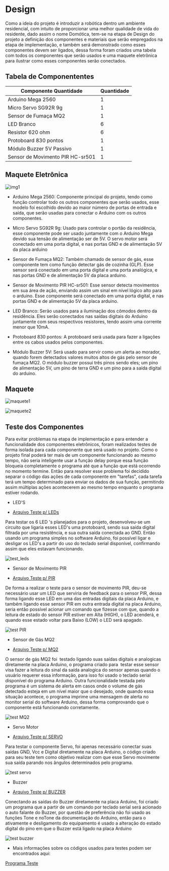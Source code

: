 # Design

Como a ideia do projeto é introduzir a robótica dentro um ambiente residencial, com intuito de proporcionar uma melhor qualidade de vida do residente, dado assim o nome Domótica, tem-se na etapa de Design do projeto a definição dos componentes e materiais que serão empregados na etapa de implementação, e também será demonstrado como esses componentes devem ser ligados, dessa forma foram criados uma tabela com todos os componentes que serão usados e uma maquete eletrônica para ilustrar como esses componentes serão conectados.

## Tabela de Componententes

| Componente	Quantidade| Quantidade |   
| ----------------------| ---------- |
|Arduino Mega 2560| 1
| Micro Servo SG92R 9g| 1
| Sensor de Fumaça MQ2	 |  1
| LED Branco	 |  6
| Resistor 620 ohm	| 6
| Protoboard 830 pontos |  1
| Módulo Buzzer 5V Passivo | 1
| Sensor de Movimento PIR HC-sr501 | 1

## Maquete Eletrônica

![img1](https://i.imgur.com/gItJHRy.jpg)

* Arduino Mega 2560: Componente principal do projeto, tendo como função controlar todo os outros componentes que serão usados, esse modelo foi escolhido devido ao maior número de portas de entrada e saída, que serão usadas para conectar o Arduino com os outros componentes.

* Micro Servo SG92R 9g: Usado para controlar o portão da residência, esse componente pode ser usado juntamente com o Arduino Mega devido sua tensão de alimentação ser de 5V. O servo motor será conectado em uma porta digital, e nas portas GND e de alimentação 5V da placa arduino

* Sensor de Fumaça MQ2: Também chamado de sensor de gás, esse componente tem como função detectar gás de cozinha (GLP). Esse sensor será conectado em uma porta digital e uma porta analógica, e nas portas GND e de alimentação 5V da placa arduino.

* Sensor de Movimento PIR HC-sr501: Esse sensor detecta movimentos em sua área de ação, enviando assim um sinal em nível lógico alto para o arduino. Esse componente será conectado em uma porta digital, e nas portas GND e de alimentação 5V da placa arduino.

* LED Branco: Serão usados para a iluminação dos cômodos dentro da residência. Eles serão conectados nas saídas digitais do Arduino juntamente com seus respectivos resistores, tendo assim uma corrente menor que 10mA.

* Protoboard 830 pontos: A protoboard será usada para fazer a ligações entre os cabos usados pelos componentes.

* Módulo Buzzer 5V: Será usado para servir como um alerta ao morador, quando forem detectados valores muitos altos de gás pelo sensor de fumaça MQ2. O módulo buzzer possui três pinos sendo eles; um pino de alimentação 5V, um pino de terra GND e um pino para a saída digital do arduino.

## Maquete

![maquete1](https://i.imgur.com/Ngvynqq.jpg)

![maquete2](https://i.imgur.com/y2Hcp6w.jpg)

## Teste dos Componentes

Para evitar problemas na etapa de implementação e para entender a funcionalidade dos componentes eletrônicos, foram realizados testes de forma isolada para cada componente que será usado no projeto. Como o projeto final poderá ter mais de um componente funcionando ao mesmo tempo, não seria inteligente usar a função delay porque essa função bloqueia completamente o programa até que a função que está ocorrendo no momento termine. Então para resolver esse problema foi decidido separar o código das ações de cada componente em "tarefas", cada tarefa terá um tempo determinado para enviar os dados de sua função, permitindo assim múltiplas ações acontecerem ao mesmo tempo enquanto o programa estiver rodando.

* LED'S

* [Arquivo Teste p/ LEDs](https://github.com/Yuri-m-b/Projeto-Integrador-2-Yuri.B/blob/main/Testes/TESTE_6LED/TESTE_6led_acendendocomteclado.ino)

Para testar os 6 LED 's planejados para o projeto, desenvolveu-se um circuito que ligaria esses LED's uma protoboard, sendo sua saída digital filtrada por uma resistência, e sua outra saída conectada ao GND. Então usando um programa simples no software Arduino, foi possível ligar e desligar os LED's a partir do uso do teclado serial disponível, confirmando assim que eles estavam funcionando.


![test_leds](https://i.imgur.com/QwQHbCX.jpg)


* Sensor de Movimento PIR

* [Arquivo Teste p/ PIR](https://github.com/Yuri-m-b/Projeto-Integrador-2-Yuri.B/blob/main/Testes/Teste_PIR/Teste_sensorPIR.ino)

De forma a realizar o teste para o sensor de movimento PIR, deu-se necessário usar um LED que serviria de feedback para o sensor PIR, dessa forma ligando esse LED em uma das entradas digitais da placa Arduino, e também ligando esse sensor PIR em outra entrada digital na placa Arduino, seria então possível acionar um comando que fizesse com que, quando a leitura de estado do sensor PIR estiver em Alta (HIGH), o LED acenderá, e quando esse estado voltar para Baixo (LOW) o LED será apagado.

![test PIR](https://i.imgur.com/fBLlfSG.jpg)

* Sensor de Gás MQ2

* [Arquivo Teste p/ MQ2](https://github.com/Yuri-m-b/Projeto-Integrador-2-Yuri.B/blob/main/Testes/TESTE_MQ2/TESTE_MQ2.ino)

O sensor de gás MQ2 foi  testado ligando suas saídas digitais e analogicas diretamente na placa Arduino, o programa criado para  testar esse sensor visa fazer a leitura do sinal da saída analogica do sensor apenas quando o usuário requerer essa informação, para isso foi usado o teclado serial disponível do programa Arduino. Outra funcionalidade testada pelo programa é um sistema de alerta em casos onde o volume de gás detectado esteja em um nível maior que o desejado, onde quando essa situação acontece, o programa imprime uma mensagem de alerta no monitor serial do software Arduino, dessa forma comprovando que o componente está funcionando corretamente.

![test MQ2](https://i.imgur.com/qAqopc8.jpg)

* Servo Motor

* [Arquivo Teste p/ SERVO](https://github.com/Yuri-m-b/Projeto-Integrador-2-Yuri.B/blob/main/Testes/TESTE_SERVOMOTOR/TESTE_SERVOMOTOR.ino)

Para testar o componente Servo, foi apenas necessário conectar suas saídas GND, Vcc e Digital diretamente na placa Arduino, o código criado para seu teste tem como objetivo realizar com que esse Servo movimente sua saída parando nos ângulos determinados pelo programa.

![test servo](https://i.imgur.com/SMNGBUD.jpg)

* Buzzer

* [Arquivo Teste p/ BUZZER](https://github.com/Yuri-m-b/Projeto-Integrador-2-Yuri.B/blob/main/Testes/TESTE_BUZZER/TESTE_BUZZER.ino)

Conectando as saídas do Buzzer diretamente na placa Arduino, foi criado um programa que a partir de um comando por teclado serial será acionado o auto falante do Buzzer, por questão de preferência não foi usado as funções Tone e noTone da documentação do Arduino, então para o ativamente e desligamento do equipamento é usado a alteração do estado digital do pino em que o Buzzer está ligado na placa Arduino

![test buzzer](https://i.imgur.com/qH9RSeD.jpg)

* Mais informações sobre os códigos usados para testes podem ser encontrados aqui:

[Programa Teste](https://github.com/Yuri-m-b/Projeto-Integrador-2-Yuri.B/tree/main/Testes)
